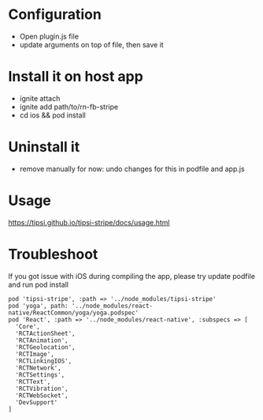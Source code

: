 # Configuration
- Open plugin.js file
- update arguments on top of file, then save it

# Install it on host app
- ignite attach
- ignite add path/to/rn-fb-stripe
- cd ios && pod install

# Uninstall it
- remove manually for now: undo changes for this in podfile and app.js

# Usage
https://tipsi.github.io/tipsi-stripe/docs/usage.html

# Troubleshoot
If you got issue with iOS during compiling the app, please try update podfile and run pod install 

    pod 'tipsi-stripe', :path => '../node_modules/tipsi-stripe'
    pod 'yoga', path: '../node_modules/react-native/ReactCommon/yoga/yoga.podspec'
    pod 'React', :path => '../node_modules/react-native', :subspecs => [
      'Core',
      'RCTActionSheet',
      'RCTAnimation',
      'RCTGeolocation',
      'RCTImage',
      'RCTLinkingIOS',
      'RCTNetwork',
      'RCTSettings',
      'RCTText',
      'RCTVibration',
      'RCTWebSocket',
      'DevSupport'
    ]
  

